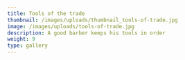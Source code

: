 ```yaml
---
title: Tools of the trade
thumbnail: /images/uploads/thumbnail_tools-of-trade.jpg
image: /images/uploads/tools-of-trade.jpg
description: A good barber keeps his tools in order
weight: 9
type: gallery
---
```



